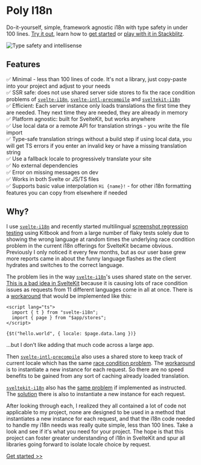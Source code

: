 # Poly I18n

Do-it-yourself, simple, framework agnostic i18n with type safety in under 100 lines. [Try it out](https://poly-i18n.vercel.app), learn how to [get started](/kitbook/docs/0-set-locales) or [play with it in Stackblitz](https://stackblitz.com/github/jacob-8/poly-i18n).

![Type safety and intellisense](/type-safety.png)

## Features

✅ Minimal - less than 100 lines of code. It's not a library, just copy-paste into your project and adjust to your needs\
✅ SSR safe: does not use shared server side stores to fix the race condition problems of [`svelte-i18n`](https://github.com/kaisermann/svelte-i18n), [`svelte-intl-precompile`](https://github.com/cibernox/svelte-intl-precompile) and [`sveltekit-i18n`](https://github.com/sveltekit-i18n)\
✅ Efficient: Each server instance only loads translations the first time they are needed. They next time they are needed, they are already in memory\
✅ Platform agnostic: built for SvelteKit, but works anywhere\
✅ Use local data or a remote API for translation strings - you write the file import\
✅ Type-safe translation strings without a build step if using local data, you will get TS errors if you enter an invalid key or have a missing translation string\
✅ Use a fallback locale to progressively translate your site\
✅ No external dependencies\
✅ Error on missing messages on dev\
✅ Works in both Svelte or JS/TS files\
✅ Supports basic value interpolation `Hi {name}!` - for other i18n formatting features you can copy from elsewhere if needed

## Why?

I use [`svelte-i18n`](https://github.com/kaisermann/svelte-i18n) and recently started multilingual [screenshot regression testing](https://kitbook.vercel.app/docs/7-visual-regression-testing) using Kitbook and from a large number of flaky tests solely due to showing the wrong language at random times the underlying race condition problem in the current i18n offerings for SvelteKit became obvious. Previously I only noticed it every few months, but as our user base grew more reports came in about the funny language flashes as the client hydrates and switches to the correct language.

The problem lies in the way [`svelte-i18n`](https://github.com/kaisermann/svelte-i18n)'s uses shared state on the server. [This is a bad idea in SvelteKit](https://kit.svelte.dev/docs/state-management#avoid-shared-state-on-the-server) because it is causing lots of race condition issues as requests from 11 different languages come in all at once. There is a [workaround](https://github.com/kaisermann/svelte-i18n/issues/165#issuecomment-1784214747) that would be implemented like this:

```svelte
<script lang="ts">
  import { t } from "svelte-i18n";
  import { page } from "$app/stores";
</script>

{$t("hello.world", { locale: $page.data.lang })}
```

...but I don't like adding that much code across a large app.

Then [`svelte-intl-precompile`](https://github.com/cibernox/svelte-intl-precompile) also uses a shared store to keep track of current locale which has the same [race condition problem](https://github.com/cibernox/svelte-intl-precompile/issues/39). The [workaround](https://github.com/cibernox/svelte-intl-precompile/issues/39#issuecomment-1106304135) is to instantiate a new instance for each request. So there are no speed benefits to be gained from any sort of caching already loaded translation.

[`sveltekit-i18n`](https://github.com/sveltekit-i18n) also has the [same problem](https://github.com/sveltekit-i18n/lib/issues/106) if implemented as instructed. The [solution](https://github.com/sveltekit-i18n/lib/issues/106#issuecomment-1535196388) there is also to instantiate a new instance for each request.

After looking through each, I realized they all contained a lot of code not applicable to my project, none are designed to be used in a method that instantiates a new instance for each request, and that the i18n code needed to handle my i18n needs was really quite simple, less than 100 lines. Take a look and see if it's what you need for your project. The hope is that this project can foster greater understanding of i18n in SvelteKit and spur all libraries going forward to isolate locale choice by request.

[Get started >>](/kitbook/docs/0-set-locales)
